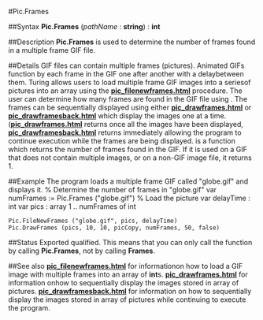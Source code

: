 
#Pic.Frames

##Syntax
**Pic.Frames** (*pathName* : **string**) : **int**

##Description
**Pic.Frames** is used to determine the number of frames found in a multiple frame GIF file.

##Details
GIF files can contain multiple frames (pictures).  Animated GIFs function by each frame in the GIF one after another with a delaybetween them.
Turing allows users to load multiple frame GIF images into a seriesof pictures into an array using the **[pic_filenewframes.html](Pic.FileNewFrames)** procedure.  The user can determine how many frames are found in the GIF file using **[](Pic.Frames)**.  The frames can be sequentially displayed using either **[pic_drawframes.html](Pic.DrawFrames)** or **[pic_drawframesback.html](Pic.DrawFramesBack)** which display the images one at a time.(**[pic_drawframes.html](Pic.DrawFrames)** returns once all the images have been displayed, **[pic_drawframesback.html](Pic.DrawFramesBack)** returns immediately allowing the program to continue execution while the frames are being displayed.
**[](Pic.Frames)** is a function which returns the number of frames found in the GIF.  If it is used on a GIF that does not contain multiple images, or on a non-GIF image file, it returns 1.

##Example
The program loads a multiple frame GIF called "globe.gif" and displays it.
        % Determine the number of frames in "globe.gif"
        var numFrames := Pic.Frames ("globe.gif")
        % Load the picture
        var delayTime : int
        var pics : array 1 .. numFrames of int

	Pic.FileNewFrames ("globe.gif", pics, delayTime)
	Pic.DrawFrames (pics, 10, 10, picCopy, numFrames, 50, false)
##Status
Exported qualified.
This means that you can only call the function by calling **Pic.Frames**, not by calling **Frames**.

##See also
**[pic_filenewframes.html](Pic.FileNewFrames)** for informationon how to load a GIF image with multiple frames into an array of **int**s.
**[pic_drawframes.html](Pic.DrawFrames)** for information onhow to sequentially display the images stored in array of pictures.
**[pic_drawframesback.html](Pic.DrawFramesBack)** for information on how to sequentially display the images stored in array of pictures while continuing to execute the program.
